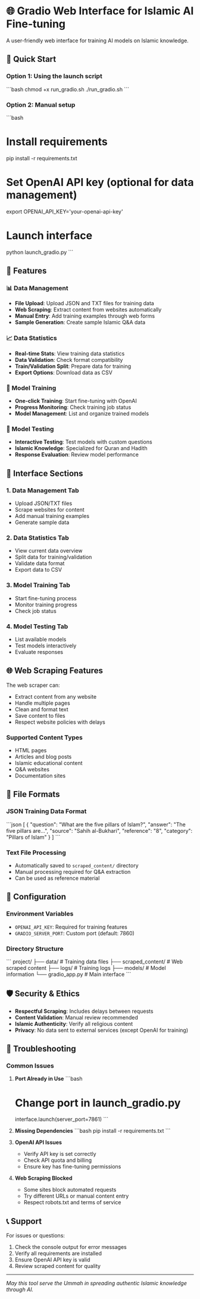 # 🌐 Gradio Web Interface for Islamic AI Fine-tuning

A user-friendly web interface for training AI models on Islamic knowledge.

## 🚀 Quick Start

### Option 1: Using the launch script
\`\`\`bash
chmod +x run_gradio.sh
./run_gradio.sh
\`\`\`

### Option 2: Manual setup
\`\`\`bash
# Install requirements
pip install -r requirements.txt

# Set OpenAI API key (optional for data management)
export OPENAI_API_KEY='your-openai-api-key'

# Launch interface
python launch_gradio.py
\`\`\`

## 🎯 Features

### 📊 Data Management
- **File Upload**: Upload JSON and TXT files for training data
- **Web Scraping**: Extract content from websites automatically
- **Manual Entry**: Add training examples through web forms
- **Sample Generation**: Create sample Islamic Q&A data

### 📈 Data Statistics
- **Real-time Stats**: View training data statistics
- **Data Validation**: Check format compatibility
- **Train/Validation Split**: Prepare data for training
- **Export Options**: Download data as CSV

### 🚀 Model Training
- **One-click Training**: Start fine-tuning with OpenAI
- **Progress Monitoring**: Check training job status
- **Model Management**: List and organize trained models

### 🧪 Model Testing
- **Interactive Testing**: Test models with custom questions
- **Islamic Knowledge**: Specialized for Quran and Hadith
- **Response Evaluation**: Review model performance

## 📱 Interface Sections

### 1. Data Management Tab
- Upload JSON/TXT files
- Scrape websites for content
- Add manual training examples
- Generate sample data

### 2. Data Statistics Tab
- View current data overview
- Split data for training/validation
- Validate data format
- Export data to CSV

### 3. Model Training Tab
- Start fine-tuning process
- Monitor training progress
- Check job status

### 4. Model Testing Tab
- List available models
- Test models interactively
- Evaluate responses

## 🌐 Web Scraping Features

The web scraper can:
- Extract content from any website
- Handle multiple pages
- Clean and format text
- Save content to files
- Respect website policies with delays

### Supported Content Types
- HTML pages
- Articles and blog posts
- Islamic educational content
- Q&A websites
- Documentation sites

## 📁 File Formats

### JSON Training Data Format
\`\`\`json
[
  {
    "question": "What are the five pillars of Islam?",
    "answer": "The five pillars are...",
    "source": "Sahih al-Bukhari",
    "reference": "8",
    "category": "Pillars of Islam"
  }
]
\`\`\`

### Text File Processing
- Automatically saved to `scraped_content/` directory
- Manual processing required for Q&A extraction
- Can be used as reference material

## 🔧 Configuration

### Environment Variables
- `OPENAI_API_KEY`: Required for training features
- `GRADIO_SERVER_PORT`: Custom port (default: 7860)

### Directory Structure
\`\`\`
project/
├── data/                 # Training data files
├── scraped_content/      # Web scraped content
├── logs/                 # Training logs
├── models/               # Model information
└── gradio_app.py         # Main interface
\`\`\`

## 🛡️ Security & Ethics

- **Respectful Scraping**: Includes delays between requests
- **Content Validation**: Manual review recommended
- **Islamic Authenticity**: Verify all religious content
- **Privacy**: No data sent to external services (except OpenAI for training)

## 🐛 Troubleshooting

### Common Issues

1. **Port Already in Use**
   \`\`\`bash
   # Change port in launch_gradio.py
   interface.launch(server_port=7861)
   \`\`\`

2. **Missing Dependencies**
   \`\`\`bash
   pip install -r requirements.txt
   \`\`\`

3. **OpenAI API Issues**
   - Verify API key is set correctly
   - Check API quota and billing
   - Ensure key has fine-tuning permissions

4. **Web Scraping Blocked**
   - Some sites block automated requests
   - Try different URLs or manual content entry
   - Respect robots.txt and terms of service

## 📞 Support

For issues or questions:
1. Check the console output for error messages
2. Verify all requirements are installed
3. Ensure OpenAI API key is valid
4. Review scraped content for quality

---

*May this tool serve the Ummah in spreading authentic Islamic knowledge through AI.*
